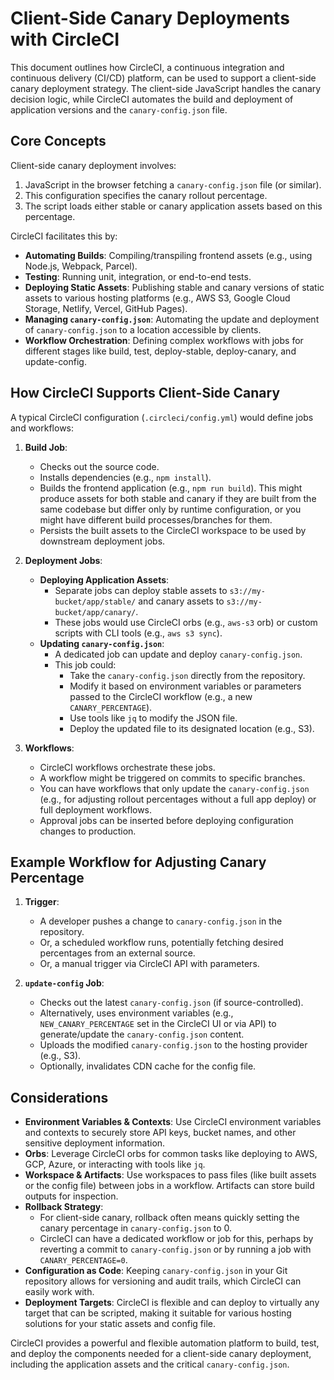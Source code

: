 # Client-Side Canary Deployments with CircleCI

This document outlines how CircleCI, a continuous integration and continuous delivery (CI/CD) platform, can be used to support a client-side canary deployment strategy. The client-side JavaScript handles the canary decision logic, while CircleCI automates the build and deployment of application versions and the `canary-config.json` file.

## Core Concepts

Client-side canary deployment involves:
1. JavaScript in the browser fetching a `canary-config.json` file (or similar).
2. This configuration specifies the canary rollout percentage.
3. The script loads either stable or canary application assets based on this percentage.

CircleCI facilitates this by:

*   **Automating Builds**: Compiling/transpiling frontend assets (e.g., using Node.js, Webpack, Parcel).
*   **Testing**: Running unit, integration, or end-to-end tests.
*   **Deploying Static Assets**: Publishing stable and canary versions of static assets to various hosting platforms (e.g., AWS S3, Google Cloud Storage, Netlify, Vercel, GitHub Pages).
*   **Managing `canary-config.json`**: Automating the update and deployment of `canary-config.json` to a location accessible by clients.
*   **Workflow Orchestration**: Defining complex workflows with jobs for different stages like build, test, deploy-stable, deploy-canary, and update-config.

## How CircleCI Supports Client-Side Canary

A typical CircleCI configuration (`.circleci/config.yml`) would define jobs and workflows:

1.  **Build Job**:
    *   Checks out the source code.
    *   Installs dependencies (e.g., `npm install`).
    *   Builds the frontend application (e.g., `npm run build`). This might produce assets for both stable and canary if they are built from the same codebase but differ only by runtime configuration, or you might have different build processes/branches for them.
    *   Persists the built assets to the CircleCI workspace to be used by downstream deployment jobs.

2.  **Deployment Jobs**:
    *   **Deploying Application Assets**:
        *   Separate jobs can deploy stable assets to `s3://my-bucket/app/stable/` and canary assets to `s3://my-bucket/app/canary/`.
        *   These jobs would use CircleCI orbs (e.g., `aws-s3` orb) or custom scripts with CLI tools (e.g., `aws s3 sync`).
    *   **Updating `canary-config.json`**:
        *   A dedicated job can update and deploy `canary-config.json`.
        *   This job could:
            *   Take the `canary-config.json` directly from the repository.
            *   Modify it based on environment variables or parameters passed to the CircleCI workflow (e.g., a new `CANARY_PERCENTAGE`).
            *   Use tools like `jq` to modify the JSON file.
            *   Deploy the updated file to its designated location (e.g., S3).

3.  **Workflows**:
    *   CircleCI workflows orchestrate these jobs.
    *   A workflow might be triggered on commits to specific branches.
    *   You can have workflows that only update the `canary-config.json` (e.g., for adjusting rollout percentages without a full app deploy) or full deployment workflows.
    *   Approval jobs can be inserted before deploying configuration changes to production.

## Example Workflow for Adjusting Canary Percentage

1.  **Trigger**:
    *   A developer pushes a change to `canary-config.json` in the repository.
    *   Or, a scheduled workflow runs, potentially fetching desired percentages from an external source.
    *   Or, a manual trigger via CircleCI API with parameters.

2.  **`update-config` Job**:
    *   Checks out the latest `canary-config.json` (if source-controlled).
    *   Alternatively, uses environment variables (e.g., `NEW_CANARY_PERCENTAGE` set in the CircleCI UI or via API) to generate/update the `canary-config.json` content.
    *   Uploads the modified `canary-config.json` to the hosting provider (e.g., S3).
    *   Optionally, invalidates CDN cache for the config file.

## Considerations

*   **Environment Variables & Contexts**: Use CircleCI environment variables and contexts to securely store API keys, bucket names, and other sensitive deployment information.
*   **Orbs**: Leverage CircleCI orbs for common tasks like deploying to AWS, GCP, Azure, or interacting with tools like `jq`.
*   **Workspace & Artifacts**: Use workspaces to pass files (like built assets or the config file) between jobs in a workflow. Artifacts can store build outputs for inspection.
*   **Rollback Strategy**:
    *   For client-side canary, rollback often means quickly setting the canary percentage in `canary-config.json` to 0.
    *   CircleCI can have a dedicated workflow or job for this, perhaps by reverting a commit to `canary-config.json` or by running a job with `CANARY_PERCENTAGE=0`.
*   **Configuration as Code**: Keeping `canary-config.json` in your Git repository allows for versioning and audit trails, which CircleCI can easily work with.
*   **Deployment Targets**: CircleCI is flexible and can deploy to virtually any target that can be scripted, making it suitable for various hosting solutions for your static assets and config file.

CircleCI provides a powerful and flexible automation platform to build, test, and deploy the components needed for a client-side canary deployment, including the application assets and the critical `canary-config.json`.
